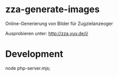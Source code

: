 # zza-generate-images
Online-Generierung von Bilder für Zugzielanzeoger

Ausprobieren unter:
http://zza.yuv.de/i/


# Development
node php-server.mjs;
